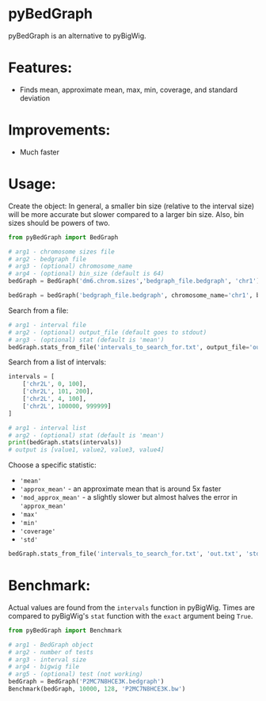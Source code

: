 # pyBedGraph

pyBedGraph is an alternative to pyBigWig.

# Features:

  - Finds mean, approximate mean, max, min, coverage, and standard deviation

# Improvements:
  - Much faster

# Usage:
Create the object:
In general, a smaller bin size (relative to the interval size) will be more accurate but slower compared to a larger bin size. Also, bin sizes should be powers of two.
```python
from pyBedGraph import BedGraph

# arg1 - chromosome sizes file
# arg2 - bedgraph file
# arg3 - (optional) chromosome_name
# arg4 - (optional) bin_size (default is 64)
bedGraph = BedGraph('dm6.chrom.sizes','bedgraph_file.bedgraph', 'chr1')

bedGraph = bedGraph('bedgraph_file.bedgraph', chromosome_name='chr1', bin_size=128)
```

Search from a file:
```python
# arg1 - interval file
# arg2 - (optional) output_file (default goes to stdout)
# arg3 - (optional) stat (default is 'mean')
bedGraph.stats_from_file('intervals_to_search_for.txt', output_file='out.txt', stat='mean')
```

Search from a list of intervals:
```python
intervals = [
    ['chr2L', 0, 100],
    ['chr2L', 101, 200],
    ['chr2L', 4, 100],
    ['chr2L', 100000, 999999]
]

# arg1 - interval list
# arg2 - (optional) stat (default is 'mean')
print(bedGraph.stats(intervals))
# output is [value1, value2, value3, value4]
```

Choose a specific statistic:
  - `'mean'`
  - `'approx_mean'` - an approximate mean that is around 5x faster
  - `'mod_approx_mean'` - a slightly slower but almost halves the error in `'approx_mean'`
  - `'max'`
  - `'min'`
  - `'coverage'`
  - `'std'`
```python
bedGraph.stats_from_file('intervals_to_search_for.txt', 'out.txt', 'std')
```

# Benchmark:
Actual values are found from the `intervals` function in pyBigWig. Times are compared to pyBigWig's `stat` function with the `exact` argument being `True`.
```python
from pyBedGraph import Benchmark

# arg1 - BedGraph object
# arg2 - number of tests
# arg3 - interval size
# arg4 - bigwig file
# arg5 - (optional) test (not working)
bedGraph = BedGraph('P2MC7N8HCE3K.bedgraph')
Benchmark(bedGraph, 10000, 128, 'P2MC7N8HCE3K.bw')
```